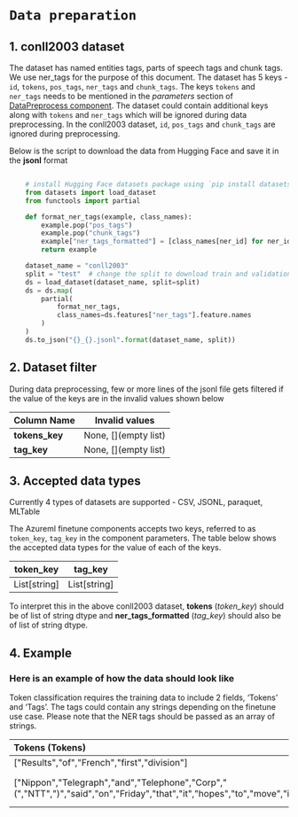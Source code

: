 # `Data preparation`

## 1. conll2003 dataset

The dataset has named entities tags, parts of speech tags and chunk tags. We use ner_tags for the purpose of this document. The dataset has 5 keys - `id`, `tokens`, `pos_tags`, `ner_tags` and `chunk_tags`. The keys `tokens` and `ner_tags` needs to be mentioned in the *parameters* section of [DataPreprocess component](../finetune/docs/component_docs/preprocess_component.md). The dataset could contain additional keys along with `tokens` and `ner_tags` which will be ignored during data preprocessing. In the conll2003 dataset, `id`, `pos_tags` and `chunk_tags` are ignored during preprocessing.

Below is the script to download the data from Hugging Face and save it in the **jsonl** format

```python

    # install Hugging Face datasets package using `pip install datasets==2.3.2`
    from datasets import load_dataset
    from functools import partial

    def format_ner_tags(example, class_names):
        example.pop("pos_tags")
        example.pop("chunk_tags")
        example["ner_tags_formatted"] = [class_names[ner_id] for ner_id in example["ner_tags"]]
        return example

    dataset_name = "conll2003"
    split = "test"  # change the split to download train and validation data
    ds = load_dataset(dataset_name, split=split)
    ds = ds.map(
        partial(
            format_ner_tags,
            class_names=ds.features["ner_tags"].feature.names
        )
    )
    ds.to_json("{}_{}.jsonl".format(dataset_name, split))

```

## 2. Dataset filter

During data preprocessing, few or more lines of the jsonl file gets filtered if the value of the keys are in the invalid values shown below

|Column Name|Invalid values|
|---|---|
|**tokens_key**|None, [](empty list)|
|**tag_key**|None, [](empty list)|


## 3. Accepted data types

Currently 4 types of datasets are supported - CSV, JSONL, paraquet, MLTable

The Azureml finetune components accepts two keys, referred to as `token_key`, `tag_key` in the component parameters. The table below shows the accepted data types for the value of each of the keys.

|token_key|tag_key|
|---|---|
|List[string]|List[string]|

To interpret this in the above conll2003 dataset, **tokens** (*token_key*) should be of list of string dtype and **ner_tags_formatted** (*tag_key*) should also be of list of string dtype.


## 4. Example

### Here is an example of how the data should look like

Token classification requires the training data to include 2 fields, ‘Tokens’ and ‘Tags’. The tags could contain any strings depending on the finetune use case. Please note that the NER tags should be passed as an array of strings. 

| Tokens (Tokens) | NER Tags (Tags) |
| :- | :- |
| ["Results","of","French","first","division"] | ["O","O","B-MISC","O","O"] |
| ["Nippon","Telegraph","and","Telephone","Corp","(","NTT",")","said","on","Friday","that","it","hopes","to","move","into","the","international","telecommunications","business","as","soon","as","possible","following","the","government","'s","decision","to","split","NTT","into","three","firms","under","a","holding","company","."] | ["B-ORG","I-ORG","I-ORG","I-ORG","I-ORG","O","B-ORG","O","O","O","O","O","O","O","O","O","O","O","O","O","O","O","O","O","O","O","O","O","O","O","O","O","B-ORG","O","O","O","O","O","O","O","O"] |